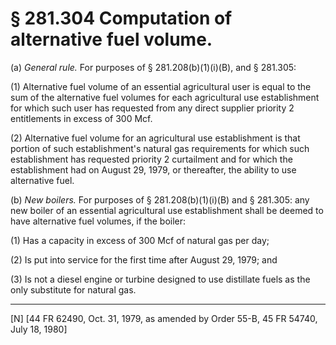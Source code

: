 # § 281.304   Computation of alternative fuel volume.

(a) *General rule.* For purposes of § 281.208(b)(1)(i)(B), and § 281.305: 


(1) Alternative fuel volume of an essential agricultural user is equal to the sum of the alternative fuel volumes for each agricultural use establishment for which such user has requested from any direct supplier priority 2 entitlements in excess of 300 Mcf. 


(2) Alternative fuel volume for an agricultural use establishment is that portion of such establishment's natural gas requirements for which such establishment has requested priority 2 curtailment and for which the establishment had on August 29, 1979, or thereafter, the ability to use alternative fuel. 


(b) *New boilers.* For purposes of § 281.208(b)(1)(i)(B) and § 281.305: any new boiler of an essential agricultural use establishment shall be deemed to have alternative fuel volumes, if the boiler: 


(1) Has a capacity in excess of 300 Mcf of natural gas per day; 


(2) Is put into service for the first time after August 29, 1979; and 


(3) Is not a diesel engine or turbine designed to use distillate fuels as the only substitute for natural gas.



---

[N] [44 FR 62490, Oct. 31, 1979, as amended by Order 55-B, 45 FR 54740, July 18, 1980]




